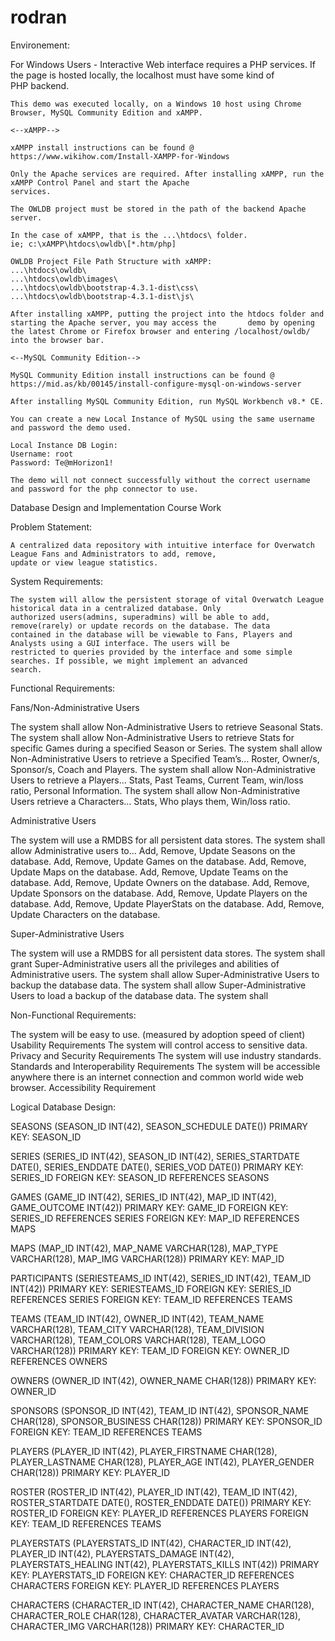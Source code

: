# rodran

Environement:

For Windows Users -
	Interactive Web interface requires a PHP services. If the page is hosted locally, the localhost must have some kind of   
	PHP backend.
	
	This demo was executed locally, on a Windows 10 host using Chrome Browser, MySQL Community Edition and xAMPP.
	
	<--xAMPP-->
	
	xAMPP install instructions can be found @
	https://www.wikihow.com/Install-XAMPP-for-Windows
	
	Only the Apache services are required. After installing xAMPP, run the xAMPP Control Panel and start the Apache  
	services.
	
	The OWLDB project must be stored in the path of the backend Apache server. 
	
	In the case of xAMPP, that is the ...\htdocs\ folder.
	ie; c:\xAMPP\htdocs\owldb\[*.htm/php]
	
	OWLDB Project File Path Structure with xAMPP: 
	...\htdocs\owldb\
	...\htdocs\owldb\images\
	...\htdocs\owldb\bootstrap-4.3.1-dist\css\
	...\htdocs\owldb\bootstrap-4.3.1-dist\js\
	
	After installing xAMPP, putting the project into the htdocs folder and starting the Apache server, you may access the 		demo by opening the latest Chrome or Firefox browser and entering /localhost/owldb/ into the browser bar.
	
	<--MySQL Community Edition-->	
	
	MySQL Community Edition install instructions can be found @
	https://mid.as/kb/00145/install-configure-mysql-on-windows-server
	
	After installing MySQL Community Edition, run MySQL Workbench v8.* CE.
	
	You can create a new Local Instance of MySQL using the same username and password the demo used.
	
	Local Instance DB Login:
	Username: root
	Password: Te@mHorizon1!
	
	The demo will not connect successfully without the correct username and password for the php connector to use.
	
	
	


Database Design and Implementation Course Work

Problem Statement:

	A centralized data repository with intuitive interface for Overwatch League Fans and Administrators to add, remove,  
	update or view league statistics.

System Requirements:

	The system will allow the persistent storage of vital Overwatch League historical data in a centralized database. Only  
	authorized users(admins, superadmins) will be able to add, remove(rarely) or update records on the database. The data  
	contained in the database will be viewable to Fans, Players and Analysts using a GUI interface. The users will be  
	restricted to queries provided by the interface and some simple searches. If possible, we might implement an advanced 
	search. 
  
Functional Requirements:

  Fans/Non-Administrative Users

The system shall allow Non-Administrative Users to retrieve Seasonal Stats.
The system shall allow Non-Administrative Users to retrieve Stats for specific Games during a specified Season or Series.
The system shall allow Non-Administrative Users to retrieve a Specified Team’s…
	Roster, Owner/s, Sponsor/s, Coach and Players.
The system shall allow Non-Administrative Users to retrieve a Players…
	Stats, Past Teams, Current Team, win/loss ratio, Personal Information.
The system shall allow Non-Administrative Users retrieve a Characters…
	Stats, Who plays them, Win/loss ratio.
	
  Administrative Users

The system will use a RMDBS for all persistent data stores.
The system shall allow Administrative users to…
Add, Remove, Update Seasons on the database.
Add, Remove, Update Games on the database.
Add, Remove, Update Maps on the database.
Add, Remove, Update Teams on the database.
Add, Remove, Update Owners on the database.
Add, Remove, Update Sponsors on the database.
Add, Remove, Update Players on the database.
Add, Remove, Update PlayerStats on the database.
Add, Remove, Update Characters on the database.

  Super-Administrative Users
  
The system will use a RMDBS for all persistent data stores.
The system shall grant Super-Administrative users all the privileges and abilities of Administrative users.
The system shall allow Super-Administrative Users to backup the database data.
The system shall allow Super-Administrative Users to load a backup of the database data.
The system shall
	
Non-Functional Requirements:

The system will be easy to use. (measured by adoption speed of client)
  Usability Requirements
The system will control access to sensitive data.
  Privacy and Security Requirements
The system will use industry standards.
  Standards and Interoperability Requirements
The system will be accessible anywhere there is an internet connection and common world wide web browser.
  Accessibility Requirement

Logical Database Design:

SEASONS (SEASON_ID INT(42), SEASON_SCHEDULE DATE())
		PRIMARY KEY: SEASON_ID

SERIES (SERIES_ID INT(42), SEASON_ID INT(42), SERIES_STARTDATE DATE(), SERIES_ENDDATE DATE(), SERIES_VOD DATE())
		PRIMARY KEY: SERIES_ID
		FOREIGN KEY: SEASON_ID REFERENCES SEASONS

GAMES (GAME_ID INT(42), SERIES_ID INT(42), MAP_ID INT(42), GAME_OUTCOME INT(42))
		PRIMARY KEY: GAME_ID
		FOREIGN KEY: SERIES_ID REFERENCES SERIES
		FOREIGN KEY: MAP_ID REFERENCES MAPS

MAPS (MAP_ID INT(42), MAP_NAME VARCHAR(128), MAP_TYPE VARCHAR(128), MAP_IMG VARCHAR(128))
		PRIMARY KEY: MAP_ID

PARTICIPANTS (SERIESTEAMS_ID INT(42), SERIES_ID INT(42), TEAM_ID INT(42))
		PRIMARY KEY: SERIESTEAMS_ID
		FOREIGN KEY: SERIES_ID REFERENCES SERIES
		FOREIGN KEY: TEAM_ID REFERENCES TEAMS

TEAMS (TEAM_ID INT(42), OWNER_ID INT(42), TEAM_NAME VARCHAR(128), TEAM_CITY VARCHAR(128), TEAM_DIVISION VARCHAR(128), TEAM_COLORS VARCHAR(128), TEAM_LOGO VARCHAR(128))
	PRIMARY KEY: TEAM_ID
	FOREIGN KEY: OWNER_ID REFERENCES OWNERS
	
OWNERS (OWNER_ID INT(42), OWNER_NAME CHAR(128))
		PRIMARY KEY: OWNER_ID

SPONSORS (SPONSOR_ID INT(42), TEAM_ID INT(42), SPONSOR_NAME CHAR(128), SPONSOR_BUSINESS CHAR(128))
	PRIMARY KEY: SPONSOR_ID
	FOREIGN KEY: TEAM_ID REFERENCES TEAMS

PLAYERS (PLAYER_ID INT(42), PLAYER_FIRSTNAME CHAR(128), PLAYER_LASTNAME CHAR(128), PLAYER_AGE INT(42), PLAYER_GENDER CHAR(128))
	PRIMARY KEY: PLAYER_ID

ROSTER (ROSTER_ID INT(42), PLAYER_ID INT(42), TEAM_ID INT(42), ROSTER_STARTDATE DATE(), ROSTER_ENDDATE DATE())
		PRIMARY KEY: ROSTER_ID
		FOREIGN KEY: PLAYER_ID REFERENCES PLAYERS
		FOREIGN KEY: TEAM_ID REFERENCES TEAMS

PLAYERSTATS (PLAYERSTATS_ID INT(42), CHARACTER_ID INT(42), PLAYER_ID INT(42), PLAYERSTATS_DAMAGE INT(42), PLAYERSTATS_HEALING INT(42), PLAYERSTATS_KILLS INT(42))
		PRIMARY KEY: PLAYERSTATS_ID
		FOREIGN KEY: CHARACTER_ID REFERENCES CHARACTERS
		FOREIGN KEY: PLAYER_ID REFERENCES PLAYERS

CHARACTERS (CHARACTER_ID INT(42), CHARACTER_NAME CHAR(128), CHARACTER_ROLE CHAR(128), CHARACTER_AVATAR VARCHAR(128), CHARACTER_IMG VARCHAR(128))
	PRIMARY KEY: CHARACTER_ID

